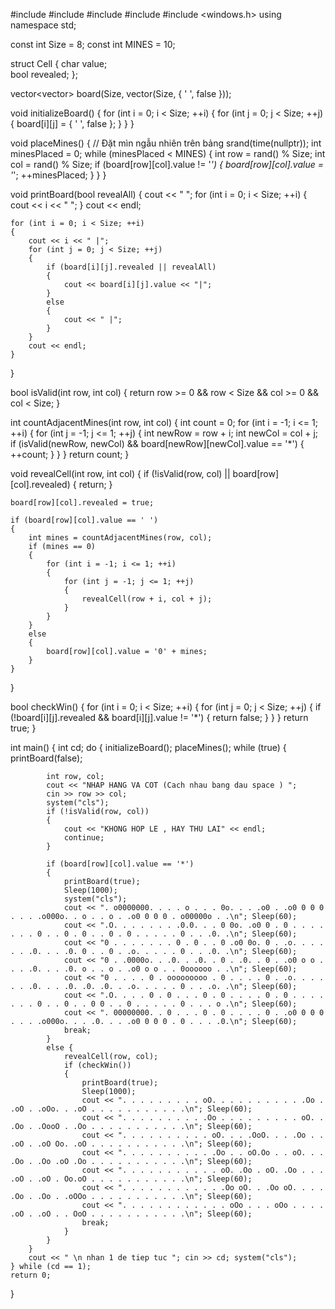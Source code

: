 #include <iostream>
#include <vector>
#include <cstdlib>
#include <ctime>
#include <windows.h>
using namespace std;

const int Size = 8; 
const int MINES = 10; 

struct Cell
{
    char value;  
    bool revealed; 
};

vector<vector<Cell>> board(Size, vector<Cell>(Size, { ' ', false }));

void initializeBoard()
{
    for (int i = 0; i < Size; ++i)
    {
        for (int j = 0; j < Size; ++j)
        {
            board[i][j] = { ' ', false };
        }
    }
}

void placeMines()
{
    // Đặt mìn ngẫu nhiên trên bảng
    srand(time(nullptr));
    int minesPlaced = 0;
    while (minesPlaced < MINES)
    {
        int row = rand() % Size;
        int col = rand() % Size;
        if (board[row][col].value != '*')
        {
            board[row][col].value = '*';
            ++minesPlaced;
        }
    }
}

void printBoard(bool revealAll)
{
    cout << "   ";
    for (int i = 0; i < Size; ++i)
    {
        cout << i << " ";
    }
    cout << endl;

    for (int i = 0; i < Size; ++i)
    {
        cout << i << " |";
        for (int j = 0; j < Size; ++j)
        {
            if (board[i][j].revealed || revealAll)
            {
                cout << board[i][j].value << "|";
            }
            else
            {
                cout << " |";
            }
        }
        cout << endl;
    }
}

bool isValid(int row, int col)
{
    return row >= 0 && row < Size && col >= 0 && col < Size;
}

int countAdjacentMines(int row, int col)
{
    int count = 0;
    for (int i = -1; i <= 1; ++i)
    {
        for (int j = -1; j <= 1; ++j)
        {
            int newRow = row + i;
            int newCol = col + j;
            if (isValid(newRow, newCol) && board[newRow][newCol].value == '*')
            {
                ++count;
            }
        }
    }
    return count;
}

void revealCell(int row, int col)
{
    if (!isValid(row, col) || board[row][col].revealed)
    {
        return;
    }

    board[row][col].revealed = true;

    if (board[row][col].value == ' ')
    {
        int mines = countAdjacentMines(row, col);
        if (mines == 0)
        {
            for (int i = -1; i <= 1; ++i)
            {
                for (int j = -1; j <= 1; ++j)
                {
                    revealCell(row + i, col + j);
                }
            }
        }
        else
        {
            board[row][col].value = '0' + mines;
        }
    }
}

bool checkWin()
{
    for (int i = 0; i < Size; ++i)
    {
        for (int j = 0; j < Size; ++j)
        {
            if (!board[i][j].revealed && board[i][j].value != '*')
            {
                return false;
            }
        }
    }
    return true;
}

int main()
{
    int cd;
    do {
        initializeBoard();
        placeMines();
        while (true)
        {
            printBoard(false);

            int row, col;
            cout << "NHAP HANG VA COT (Cach nhau bang dau space ) ";
            cin >> row >> col;
            system("cls");
            if (!isValid(row, col))
            {
                cout << "KHONG HOP LE , HAY THU LAI" << endl;
                continue;
            }

            if (board[row][col].value == '*')
            {
                printBoard(true);
                Sleep(1000);
                system("cls");
                cout << ". o0000000. . . . o . . . 0o. . . .o0 . .o0 0 0 0 . . . .o000o. . o . . o . .o0 0 0 0 . o00000o . .\n"; Sleep(60);
                cout << ".O. . . . . . . .0.0. . . 0 0o. .o0 0 . 0 . . . . . . . 0 . . 0 . 0 . . 0 . 0 . . . . . 0 . . .0. .\n"; Sleep(60);
                cout << "0 . . . . . . . 0 . 0 . . 0 .o0 0o. 0 . .o. . . . . . .0. . . .0. 0 . . 0 . .o. . . . . 0 . . .0. .\n"; Sleep(60);
                cout << "0 . .0000o. . .0. . .0. . 0 . .0. . 0 . .o0 o o . . . .0. . . .0. o . . o . .o0 o o . . 0oooooo . .\n"; Sleep(60);
                cout << "0 . . . . 0 . ooooooooo . 0 . . . . 0 . .o. . . . . . .0. . . .0. .0. .0. . .o. . . . . 0 . . .o. .\n"; Sleep(60);
                cout << ".O. . . . 0 . 0 . . . 0 . 0 . . . . 0 . 0 . . . . . . . 0 . . 0 . . 0 0 . . 0 . . . . . 0 . . . o .\n"; Sleep(60);
                cout << ". 00000000. . 0 . . . 0 . 0 . . . . 0 . .o0 0 0 0 . . . .o000o. . . .0. . . .o0 0 0 0 . 0 . . . .0.\n"; Sleep(60);
                break;
            }
            else {
                revealCell(row, col);
                if (checkWin())
                {
                    printBoard(true);
                    Sleep(1000);
                    cout << ". . . . . . . . . oO. . . . . . . . . . .Oo . .oO . .oOo. . .oO . . . . . . . . . . .\n"; Sleep(60);
                    cout << ". . . . . . . . . .Oo . . . . . . . . . oO. . .Oo . .OooO . .Oo . . . . . . . . . . .\n"; Sleep(60);
                    cout << ". . . . . . . . . . oO. . . .OoO. . . .Oo . . .oO . .oO Oo. .oO . . . . . . . . . . .\n"; Sleep(60);
                    cout << ". . . . . . . . . . .Oo . . oO.Oo . . oO. . . .Oo . .Oo .oO .Oo . . . . . . . . . . .\n"; Sleep(60);
                    cout << ". . . . . . . . . . . oO. .Oo . oO. .Oo . . . .oO . .oO . Oo.oO . . . . . . . . . . .\n"; Sleep(60);
                    cout << ". . . . . . . . . . . .Oo oO. . .Oo oO. . . . .Oo . .Oo . .oOOo . . . . . . . . . . .\n"; Sleep(60);
                    cout << ". . . . . . . . . . . . oOo . . . oOo . . . . .oO . .oO . . OoO . . . . . . . . . . .\n"; Sleep(60);
                    break;
                }
            }
        }
        cout << " \n nhan 1 de tiep tuc "; cin >> cd; system("cls");
    } while (cd == 1);
    return 0;
}
